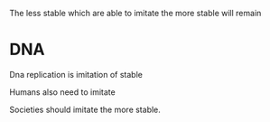 
The less stable which are able to imitate the more stable will remain 
# DNA
Dna replication is imitation of stable

Humans also need to imitate

Societies should imitate the more stable.